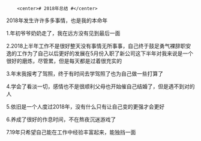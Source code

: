 
        <center># 2018年总结 #</center>
        

2018年发生许许多多事情，也是我的本命年
<p>1.年初爷爷奶奶走了，我在远方没有见到最后一面</p>
<p>2.2018上半年工作不是很好整天没有事情无所事事，自己终于鼓足勇气裸辞职安逸的工作为了自己以后更好的发展在5月份入职了新公司这下半年对我来说是一个很好的磨炼，尽管累，但是每天都是过着很充实的</p>
<p>3.年末我报考了驾照，终于有时间去学驾照了也为自己做一些打算了</p>
<p>4.学会了看淡一切，感情也不是很顺利父母也开始催自己结婚了，但是遇不到对的人</p>
<p>5.依旧是一个人度过2018年，没有什么只有让自己变的更强才会更好</p>
<p>6.养成了很好的作息时间，不在熬夜沉迷游戏了</p>
<p>7.19年只希望自己能在工作中经验丰富起来，能独挡一面</p>
